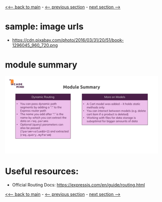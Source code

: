 [<<-- back to main](../../README.md) - [<-- previous section](../section%208%20enhancing%20the%20app/section8-notes.md) - [next section -->](../../README.md)

# sample: image urls
- https://cdn.pixabay.com/photo/2016/03/31/20/51/book-1296045_960_720.png

# module summary
![Alt text](module-summary.png)

# Useful resources:
- Official Routing Docs: https://expressjs.com/en/guide/routing.html

[<<-- back to main](../../README.md) - [<-- previous section](../section%208%20enhancing%20the%20app/section8-notes.md) - [next section -->](../../README.md)
